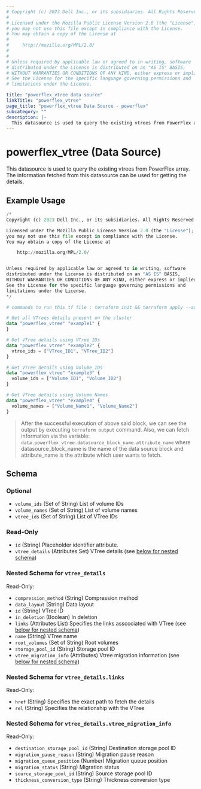 ```yaml
---
# Copyright (c) 2023 Dell Inc., or its subsidiaries. All Rights Reserved.
# 
# Licensed under the Mozilla Public License Version 2.0 (the "License");
# you may not use this file except in compliance with the License.
# You may obtain a copy of the License at
# 
#     http://mozilla.org/MPL/2.0/
# 
# 
# Unless required by applicable law or agreed to in writing, software
# distributed under the License is distributed on an "AS IS" BASIS,
# WITHOUT WARRANTIES OR CONDITIONS OF ANY KIND, either express or implied.
# See the License for the specific language governing permissions and
# limitations under the License.

title: "powerflex_vtree data source"
linkTitle: "powerflex_vtree"
page_title: "powerflex_vtree Data Source - powerflex"
subcategory: ""
description: |-
  This datasource is used to query the existing vtrees from PowerFlex array. The information fetched from this datasource can be used for getting the details.
---
```


# powerflex_vtree (Data Source)

This datasource is used to query the existing vtrees from PowerFlex array. The information fetched from this datasource can be used for getting the details.

## Example Usage

```terraform
/*
Copyright (c) 2023 Dell Inc., or its subsidiaries. All Rights Reserved.

Licensed under the Mozilla Public License Version 2.0 (the "License");
you may not use this file except in compliance with the License.
You may obtain a copy of the License at

    http://mozilla.org/MPL/2.0/


Unless required by applicable law or agreed to in writing, software
distributed under the License is distributed on an "AS IS" BASIS,
WITHOUT WARRANTIES OR CONDITIONS OF ANY KIND, either express or implied.
See the License for the specific language governing permissions and
limitations under the License.
*/

# commands to run this tf file : terraform init && terraform apply --auto-approve

# Get all VTrees details present on the cluster
data "powerflex_vtree" "example1" {
}

# Get VTree details using VTree IDs
data "powerflex_vtree" "example2" {
  vtree_ids = ["VTree_ID1", "VTree_ID2"]
}

# Get VTree details using Volume IDs
data "powerflex_vtree" "example3" {
  volume_ids = ["Volume_ID1", "Volume_ID2"]
}

# Get VTree details using Volume Names
data "powerflex_vtree" "example4" {
  volume_names = ["Volume_Name1", "Volume_Name2"]
}
```

> After the successful execution of above said block, we can see the output by executing `terraform output` command. Also, we can fetch information via the variable: `data.powerflex_vtree.datasource_block_name.attribute_name` where datasource_block_name is the name of the data source block and attribute_name is the attribute which user wants to fetch.

<!-- schema generated by tfplugindocs -->
## Schema

### Optional

- `volume_ids` (Set of String) List of volume IDs
- `volume_names` (Set of String) List of volume names
- `vtree_ids` (Set of String) List of VTree IDs

### Read-Only

- `id` (String) Placeholder identifier attribute.
- `vtree_details` (Attributes Set) VTree details (see [below for nested schema](#nestedatt--vtree_details))

<a id="nestedatt--vtree_details"></a>
### Nested Schema for `vtree_details`

Read-Only:

- `compression_method` (String) Compression method
- `data_layout` (String) Data layout
- `id` (String) VTree ID
- `in_deletion` (Boolean) In deletion
- `links` (Attributes List) Specifies the links asscociated with VTree (see [below for nested schema](#nestedatt--vtree_details--links))
- `name` (String) VTree name
- `root_volumes` (Set of String) Root volumes
- `storage_pool_id` (String) Storage pool ID
- `vtree_migration_info` (Attributes) Vtree migration information (see [below for nested schema](#nestedatt--vtree_details--vtree_migration_info))

<a id="nestedatt--vtree_details--links"></a>
### Nested Schema for `vtree_details.links`

Read-Only:

- `href` (String) Specifies the exact path to fetch the details
- `rel` (String) Specifies the relationship with the VTree


<a id="nestedatt--vtree_details--vtree_migration_info"></a>
### Nested Schema for `vtree_details.vtree_migration_info`

Read-Only:

- `destination_storage_pool_id` (String) Destination storage pool ID
- `migration_pause_reason` (String) Migration pause reason
- `migration_queue_position` (Number) Migration queue position
- `migration_status` (String) Migration status
- `source_storage_pool_id` (String) Source storage pool ID
- `thickness_conversion_type` (String) Thickness conversion type


